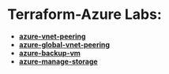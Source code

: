 # Terraform-Azure Labs:

- **[azure-vnet-peering](https://github.com/alentoholj/Terraform-Azure/tree/main/azure-vnet-peering)**
- **[azure-global-vnet-peering](https://github.com/alentoholj/Terraform-Azure/tree/main/azure-global-vnet-peering)**
- **[azure-backup-vm](https://github.com/alentoholj/Terraform-Azure/tree/main/azure-backup-vm)**
- **[azure-manage-storage](https://github.com/alentoholj/Terraform-Azure/tree/main/azure-manage-storage)**
